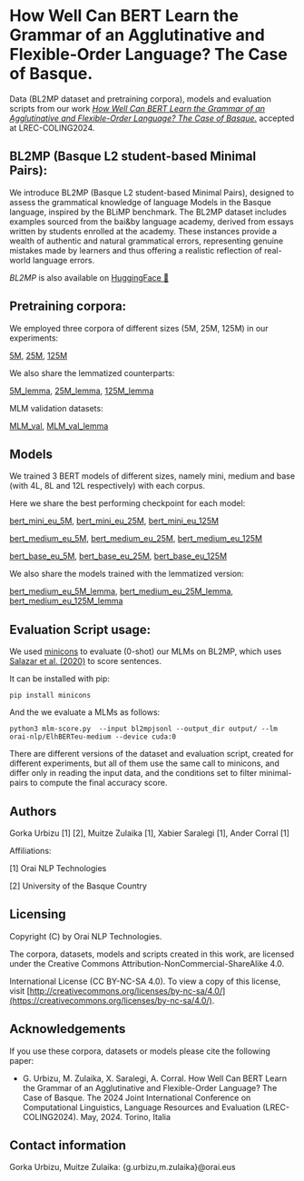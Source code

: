 # How Well Can BERT Learn the Grammar of an Agglutinative and Flexible-Order Language? The Case of Basque.

Data (BL2MP dataset and pretraining corpora), models and evaluation scripts from our work [*How Well Can BERT Learn the Grammar of an Agglutinative and Flexible-Order Language? The Case of Basque.*]() accepted at LREC-COLING2024.


## BL2MP (Basque L2 student-based Minimal Pairs):

We introduce BL2MP (Basque L2 student-based Minimal Pairs), designed to assess the grammatical knowledge of language Models in the Basque language, inspired by the BLiMP benchmark. The BL2MP dataset includes examples sourced from the bai&by language academy, derived from essays written by students enrolled at the academy. These instances provide a wealth of authentic and natural grammatical errors, representing genuine mistakes made by learners and thus offering a realistic reflection of real-world language errors.

*BL2MP* is also available on [HuggingFace 🤗](https://huggingface.co/datasets/orai-nlp/bl2mp)

## Pretraining corpora:

We employed three corpora of different sizes (5M, 25M, 125M) in our experiments:

[5M](https://storage.googleapis.com/orai-nlp/bl2mp/corpora/eu_5M.txt), 
[25M](https://storage.googleapis.com/orai-nlp/bl2mp/corpora/eu_25M.txt), 
[125M](https://storage.googleapis.com/orai-nlp/bl2mp/corpora/eu_125M.txt)

We also share the lemmatized counterparts: 

[5M_lemma](https://storage.googleapis.com/orai-nlp/bl2mp/corpora/eu_5M_lemma.txt), 
[25M_lemma](https://storage.googleapis.com/orai-nlp/bl2mp/corpora/eu_25M_lemma.txt), 
[125M_lemma](https://storage.googleapis.com/orai-nlp/bl2mp/corpora/eu_125M_lemma.txt)

MLM validation datasets:

[MLM_val](https://storage.googleapis.com/orai-nlp/bl2mp/corpora/eu_argia_test.txt), 
[MLM_val_lemma](https://storage.googleapis.com/orai-nlp/bl2mp/corpora/eu_argia_test_lemma.txt)

## Models

We trained 3 BERT models of different sizes, namely mini, medium and base (with 4L, 8L and 12L respectively) with each corpus.

Here we share the best performing checkpoint for each model:

[bert_mini_eu_5M](https://storage.googleapis.com/orai-nlp/bl2mp/models/bert_mini_eu_5M_ckpt-409600.tar.xz),
[bert_mini_eu_25M](https://storage.googleapis.com/orai-nlp/bl2mp/models/bert_mini_eu_25M_ckpt-512000.tar.xz),
[bert_mini_eu_125M](https://storage.googleapis.com/orai-nlp/bl2mp/models/bert_mini_eu_125M_ckpt-640000.tar.xz)

[bert_medium_eu_5M](https://storage.googleapis.com/orai-nlp/bl2mp/models/bert_medium_eu_5M_ckpt-51200.tar.xz),
[bert_medium_eu_25M](https://storage.googleapis.com/orai-nlp/bl2mp/models/bert_medium_eu_25M_ckpt-256000.tar.xz),
[bert_medium_eu_125M](https://storage.googleapis.com/orai-nlp/bl2mp/models/bert_medium_eu_125M_ckpt-640000.tar.xz)

[bert_base_eu_5M](https://storage.googleapis.com/orai-nlp/bl2mp/models/bert_base_eu_5M_ckpt-51200.tar.xz),
[bert_base_eu_25M](https://storage.googleapis.com/orai-nlp/bl2mp/models/bert_base_eu_25M_ckpt-128000.tar.xz),
[bert_base_eu_125M](https://storage.googleapis.com/orai-nlp/bl2mp/models/bert_base_eu_125M_ckpt-640000.tar.xz)

We also share the models trained with the lemmatized version: 

[bert_medium_eu_5M_lemma](https://storage.googleapis.com/orai-nlp/bl2mp/models/bert_medium_eu_5M_lemma_ckpt-51200.tar.xz),
[bert_medium_eu_25M_lemma](https://storage.googleapis.com/orai-nlp/bl2mp/models/bert_medium_eu_25M_lemma_ckpt-512000.tar.xz),
[bert_medium_eu_125M_lemma](https://storage.googleapis.com/orai-nlp/bl2mp/models/bert_medium_eu_125M_lemma_ckpt-640000.tar.xz)



## Evaluation Script usage:

We used [minicons](https://github.com/kanishkamisra/minicons) to evaluate (0-shot) our MLMs on BL2MP, which uses [Salazar et al. (2020)](https://www.aclweb.org/anthology/2020.acl-main.240.pdf) to score sentences.

It can be installed with pip:

```
pip install minicons
```

And the we evaluate a MLMs as follows:

```
python3 mlm-score.py  --input bl2mpjsonl --output_dir output/ --lm orai-nlp/ElhBERTeu-medium --device cuda:0
```

There are different versions of the dataset and evaluation script, created for different experiments, but all of them use the same call to minicons, and differ only in reading the input data, and the conditions set to filter minimal-pairs to compute the final accuracy score.


Authors
-----------
Gorka Urbizu [1] [2], Muitze Zulaika [1], Xabier Saralegi [1], Ander Corral [1]

Affiliations: 

[1] Orai NLP Technologies

[2] University of the Basque Country



Licensing
-------------

Copyright (C) by Orai NLP Technologies. 

The corpora, datasets, models and scripts created in this work, are licensed under the Creative Commons Attribution-NonCommercial-ShareAlike 4.0.

International License (CC BY-NC-SA 4.0). To view a copy of this license, visit [http://creativecommons.org/licenses/by-nc-sa/4.0/](https://creativecommons.org/licenses/by-nc-sa/4.0/).



Acknowledgements
-------------------
If you use these corpora, datasets or models please cite the following paper:

- G. Urbizu, M. Zulaika, X. Saralegi, A. Corral. How Well Can BERT Learn the Grammar of an Agglutinative and Flexible-Order Language? The Case of Basque. The 2024 Joint International Conference on Computational Linguistics, Language Resources and Evaluation (LREC-COLING2024). May, 2024. Torino, Italia



Contact information
-----------------------
Gorka Urbizu, Muitze Zulaika: {g.urbizu,m.zulaika}@orai.eus